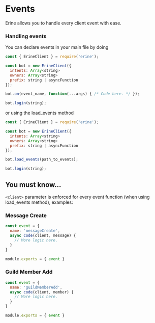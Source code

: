 # Events
Erine allows you to handle every client event with ease.

### Handling events
You can declare events in your main file by doing
```javascript
const { ErineClient } = require('erine');

const bot = new ErineClient({
  intents: Array<string>
  owners: Array<string>
  prefix: string | asyncFunction
});

bot.on(event_name, function(...args) { /* Code here. */ });

bot.login(string);
```
or using the load_events method
```javascript
const { ErineClient } = require('erine');

const bot = new ErineClient({
  intents: Array<string>
  owners: Array<string>
  prefix: string | asyncFunction
});

bot.load_events(path_to_events);

bot.login(string);
```

## You must know...
`<client>` parameter is enforced for every event function (when using load_events method), examples:
### Message Create
```javascript
const event = {
  name: 'messageCreate',
  async code(client, message) {
    // More logic here.
  }
}

module.exports = { event }
```

### Guild Member Add
```javascript
const event = {
  name: 'guildMemberAdd',
  async code(client, member) {
    // More logic here.
  }
}

module.exports = { event }
```